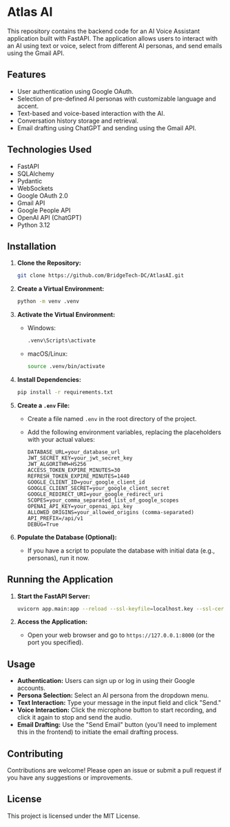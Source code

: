 # Atlas AI

This repository contains the backend code for an AI Voice Assistant application built with FastAPI. The application allows users to interact with an AI using text or voice, select from different AI personas, and send emails using the Gmail API.

## Features

- User authentication using Google OAuth.
- Selection of pre-defined AI personas with customizable language and accent.
- Text-based and voice-based interaction with the AI.
- Conversation history storage and retrieval.
- Email drafting using ChatGPT and sending using the Gmail API.

## Technologies Used

- FastAPI
- SQLAlchemy
- Pydantic
- WebSockets
- Google OAuth 2.0
- Gmail API
- Google People API
- OpenAI API (ChatGPT)
- Python 3.12

## Installation

1. **Clone the Repository:**
   ```bash
   git clone https://github.com/BridgeTech-DC/AtlasAI.git
   ```

2. **Create a Virtual Environment:**
   ```bash
   python -m venv .venv
   ```

3. **Activate the Virtual Environment:**
   - Windows:
     ```bash
     .venv\Scripts\activate
     ```
   - macOS/Linux:
     ```bash
     source .venv/bin/activate
     ```

4. **Install Dependencies:**
   ```bash
   pip install -r requirements.txt
   ```

5. **Create a `.env` File:**
   - Create a file named `.env` in the root directory of the project.
   - Add the following environment variables, replacing the placeholders with your actual values:

     ```
     DATABASE_URL=your_database_url
     JWT_SECRET_KEY=your_jwt_secret_key
     JWT_ALGORITHM=HS256
     ACCESS_TOKEN_EXPIRE_MINUTES=30
     REFRESH_TOKEN_EXPIRE_MINUTES=1440
     GOOGLE_CLIENT_ID=your_google_client_id
     GOOGLE_CLIENT_SECRET=your_google_client_secret
     GOOGLE_REDIRECT_URI=your_google_redirect_uri
     SCOPES=your_comma_separated_list_of_google_scopes
     OPENAI_API_KEY=your_openai_api_key
     ALLOWED_ORIGINS=your_allowed_origins (comma-separated)
     API_PREFIX=/api/v1
     DEBUG=True
     ```

6. **Populate the Database (Optional):**
   - If you have a script to populate the database with initial data (e.g., personas), run it now.

## Running the Application

1. **Start the FastAPI Server:**
   ```bash
   uvicorn app.main:app --reload --ssl-keyfile=localhost.key --ssl-certfile=localhost.crt
   ```

2. **Access the Application:**
   - Open your web browser and go to `https://127.0.0.1:8000` (or the port you specified).

## Usage

- **Authentication:** Users can sign up or log in using their Google accounts.
- **Persona Selection:** Select an AI persona from the dropdown menu.
- **Text Interaction:** Type your message in the input field and click "Send."
- **Voice Interaction:** Click the microphone button to start recording, and click it again to stop and send the audio.
- **Email Drafting:** Use the "Send Email" button (you'll need to implement this in the frontend) to initiate the email drafting process.

## Contributing

Contributions are welcome! Please open an issue or submit a pull request if you have any suggestions or improvements.

## License

This project is licensed under the MIT License.

